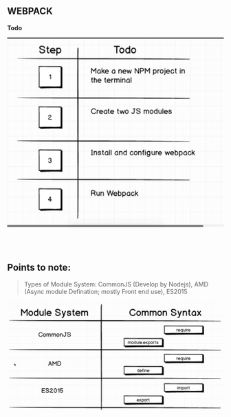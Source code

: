 WEBPACK
-

**Todo**

![](screenshots/2S-1.png)

<br><br>
**Points to note:**
---
>	Types of Module System: CommonJS (Develop by Nodejs), AMD (Async module Defination; mostly Front end use), ES2015

![](screenshots/2S-2.png)


>	



